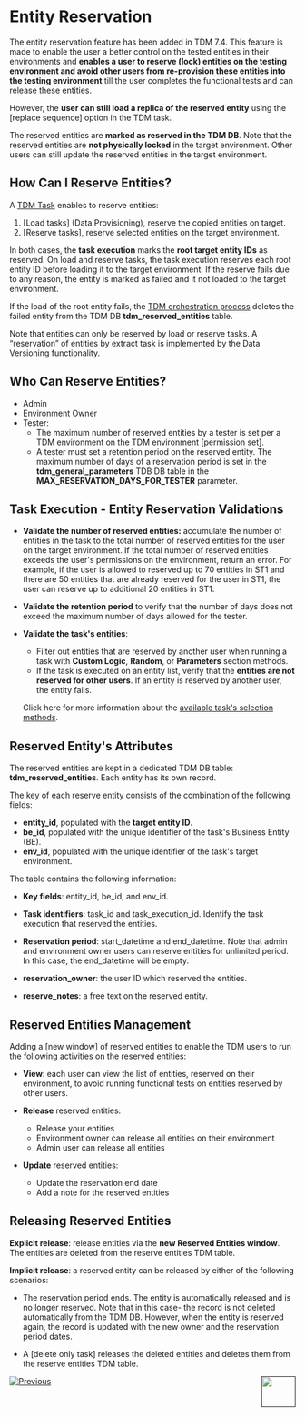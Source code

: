 # Entity Reservation

The entity reservation feature has been added in TDM 7.4. This feature is made to enable the user a better control on the tested entities in their environments and **enables a user to reserve (lock) entities on the testing environment and avoid other users from re-provision these entities into the testing environment** till the user completes the functional tests and can release these entities.

However, the **user can still load a replica of the reserved entity** using the [replace sequence] option in the TDM task.

The reserved entities are **marked as reserved in the TDM DB**. Note that the reserved entities are **not physically locked** in the target environment. Other users can still update the reserved entities in the target environment.

## **How Can I Reserve Entities?** 

A [TDM Task](/articles/TDM/tdm_gui/14_task_overview.md) enables to reserve entities:

1. [Load tasks] (Data Provisioning), reserve the copied entities on target.
2. [Reserve tasks],  reserve selected entities on the target environment. 

In both cases, the **task execution** marks the **root target entity IDs** as reserved. On load and reserve tasks, the task execution reserves each root entity ID before loading it to the target environment. If the reserve fails due to any reason, the entity is marked as failed and it not loaded to the target environment.

If the load of the root entity fails, the [TDM orchestration process](/articles/TDM/tdm_implementation/11_tdm_implementation_using_generic_flows.md#step-4---create-the-tdmorchestratorflow-from-the-template) deletes the failed entity from the TDM DB **tdm_reserved_entities**  table.

Note that entities can only be reserved by load or reserve tasks. A “reservation” of entities by extract task is implemented by the Data Versioning functionality.

## **Who Can Reserve Entities?** 

- Admin
- Environment Owner
- Tester: 
  - The maximum number of reserved entities by a tester is set per a TDM environment on the TDM environment [permission set]. 
  - A tester must set a retention period on the reserved entity. The maximum number of days of a reservation period is set in the **tdm_general_parameters** TDB DB table in the **MAX_RESERVATION_DAYS_FOR_TESTER** parameter.

## Task Execution - Entity Reservation Validations

- **Validate the number of reserved entities:**  accumulate the number of entities in the task to the total number of reserved entities for the user on the target environment. If the total number of reserved entities exceeds the user's permissions on the environment, return an error. For example, if the user is allowed to reserved up to 70 entities in ST1 and there are 50 entities that are already reserved for the user in ST1, the user can reserve up to additional 20 entities in ST1.

- **Validate the retention period** to verify that the number of days does not exceed the maximum number of days allowed for the tester.

- **Validate the task's entities**:

  - Filter out entities that are reserved by another user when running a task with **Custom Logic**, **Random**, or **Parameters** section methods.
  - If the task is executed on an entity list, verify that the **entities are not reserved for other users**. If an entity is reserved by another user, the entity fails.

  Click here for more information about the [available task's selection methods](03a_task_execution_building_entity_list_on_tasks_LUs.md#root-lus).



## Reserved Entity's Attributes

The reserved entities are kept in a dedicated TDM DB table: **tdm_reserved_entities**. Each entity has its own record.

The key of each reserve entity consists of the combination of the following fields:

- **entity_id**, populated with the **target entity ID**.
- **be_id**, populated with the unique identifier of the task's Business Entity (BE).
- **env_id**, populated with the unique identifier of the task's target environment.

The table contains the following information:

- **Key fields**: entity_id, be_id, and env_id.

- **Task identifiers**: task_id and task_execution_id. Identify the task execution that reserved the entities.

- **Reservation period**: start_datetime and end_datetime. Note that admin and environment owner users can reserve entities for unlimited period. In this case, the end_datetime will be empty.

- **reservation_owner**: the user ID which reserved the entities. 

- **reserve_notes**: a free text on the reserved entity.

  

## **Reserved Entities Management**

Adding a [new window] of reserved entities to enable the TDM users to run the following activities on the reserved entities:

- **View**: each user can view the list of entities, reserved on their environment, to avoid running functional tests on entities reserved by other users.

- **Release** reserved entities:
  - Release your entities
  - Environment owner can release all entities on their environment
  - Admin user can release all entities

- **Update** reserved entities:
  - Update the reservation end date
  - Add a note for the reserved entities

## Releasing Reserved Entities

**Explicit release**: release entities via the **new Reserved Entities window**. The entities are deleted from the reserve entities TDM table.

**Implicit release**: a reserved entity can be released by either of the following scenarios:
- The reservation period ends. The entity is automatically released and is no longer reserved. Note that in this case- the record is not deleted automatically from the TDM DB. However, when the entity is reserved again, the record is updated with the new owner and the reservation period dates.

- A [delete only task] releases the deleted entities and deletes them from the reserve entities TDM table.

  

[![Previous](/articles/images/Previous.png)](07_tdm_parameters_handling.md)[<img align="right" width="60" height="54" src="/articles/images/Next.png">]()